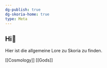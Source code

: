 ```yaml
---
dg-publish: true
dg-skoria-home: true
type: Meta
---
```


## Hi🌱

Hier ist die allgemeine Lore zu Skoria zu finden.

[[Cosmology]]
[[Gods]]
